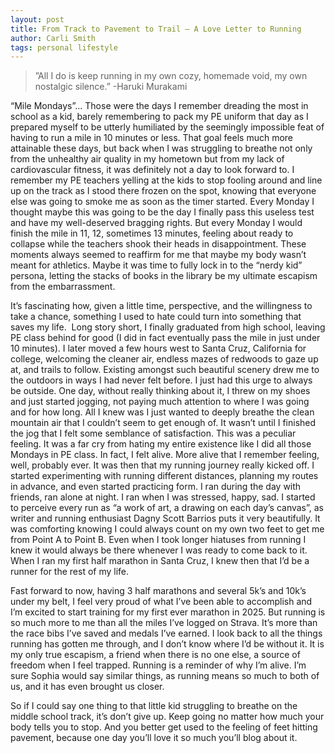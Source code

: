 ```yaml
---
layout: post
title: From Track to Pavement to Trail – A Love Letter to Running
author: Carli Smith
tags: personal lifestyle
---
```


>”All I do is keep running in my own cozy, homemade void, my own nostalgic silence.” -Haruki Murakami


“Mile Mondays”... Those were the days I remember dreading the most in school as a kid, barely remembering to pack my PE uniform that day as I prepared myself to be utterly humiliated by the seemingly impossible feat of having to run a mile in 10 minutes or less. That goal feels much more attainable these days, but back when I was struggling to breathe not only from the unhealthy air quality in my hometown but from my lack of cardiovascular fitness, it was definitely not a day to look forward to. I remember my PE teachers yelling at the kids to stop fooling around and line up on the track as I stood there frozen on the spot, knowing that everyone else was going to smoke me as soon as the timer started. Every Monday I thought maybe this was going to be the day I finally pass this useless test and have my well-deserved bragging rights. But every Monday I would finish the mile in 11, 12, sometimes 13 minutes, feeling about ready to collapse while the teachers shook their heads in disappointment. These moments always seemed to reaffirm for me that maybe my body wasn’t meant for athletics. Maybe it was time to fully lock in to the “nerdy kid” persona, letting the stacks of books in the library be my ultimate escapism from the embarrassment.


It’s fascinating how, given a little time, perspective, and the willingness to take a chance, something I used to hate could turn into something that saves my life.  Long story short, I finally graduated from high school, leaving PE class behind for good (I did in fact eventually pass the mile in just under 10 minutes). I later moved a few hours west to Santa Cruz, California for college, welcoming the cleaner air, endless mazes of redwoods to gaze up at, and trails to follow. Existing amongst such beautiful scenery drew me to the outdoors in ways I had never felt before. I just had this urge to always be outside. One day, without really thinking about it, I threw on my shoes and just started jogging, not paying much attention to where I was going and for how long. All I knew was I just wanted to deeply breathe the clean mountain air that I couldn’t seem to get enough of. It wasn’t until I finished the jog that I felt some semblance of satisfaction. This was a peculiar feeling. It was a far cry from hating my entire existence like I did all those Mondays in PE class. In fact, I felt alive. More alive that I remember feeling, well, probably ever. It was then that my running journey really kicked off. I started experimenting with running different distances, planning my routes in advance, and even started practicing form. I ran during the day with friends, ran alone at night. I ran when I was stressed, happy, sad. I started to perceive every run as “a work of art, a drawing on each day’s canvas”, as writer and running enthusiast Dagny Scott Barrios puts it very beautifully. It was comforting knowing I could always count on my own two feet to get me from Point A to Point B. Even when I took longer hiatuses from running I knew it would always be there whenever I was ready to come back to it. When I ran my first half marathon in Santa Cruz, I knew then that I’d be a runner for the rest of my life.
 

Fast forward to now, having 3 half marathons and several 5k’s and 10k’s under my belt, I feel very proud of what I’ve been able to accomplish and I’m excited to start training for my first ever marathon in 2025. But running is so much more to me than all the miles I’ve logged on Strava. It’s more than the race bibs I’ve saved and medals I’ve earned. I look back to all the things running has gotten me through, and I don’t know where I’d be without it. It is my only true escapism, a friend when there is no one else, a source of freedom when I feel trapped. Running is a reminder of why I’m alive. I’m sure Sophia would say similar things, as running means so much to both of us, and it has even brought us closer.


So if I could say one thing to that little kid struggling to breathe on the middle school track, it’s don’t give up. Keep going no matter how much your body tells you to stop. And you better get used to the feeling of feet hitting pavement, because one day you’ll love it so much you’ll blog about it.
